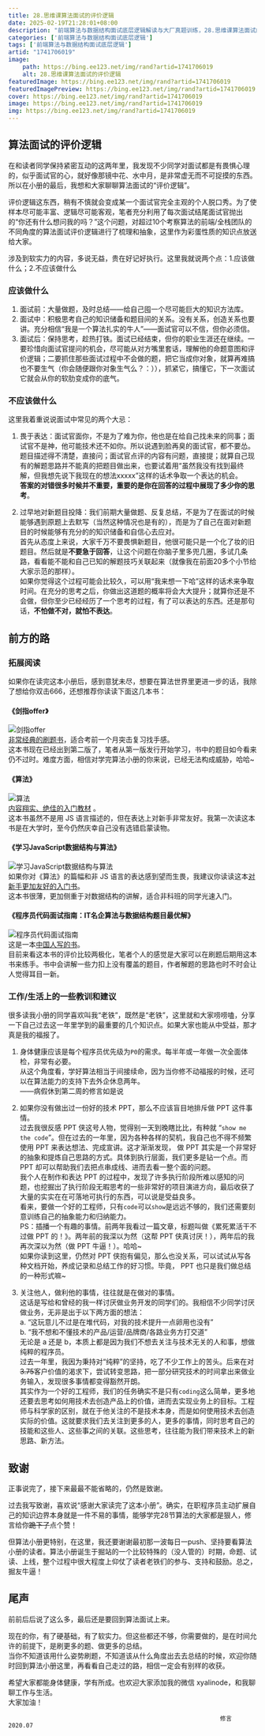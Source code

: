 ```yaml
---
title: 28.思维课算法面试的评价逻辑
date: 2025-02-19T21:28:01+08:00
description: "前端算法与数据结构面试底层逻辑解读与大厂真题训练，28.思维课算法面试的评价逻辑"
categories: ['前端算法与数据结构面试底层逻辑']
tags: ['前端算法与数据结构面试底层逻辑']
artid: "1741706019"
image:
    path: https://bing.ee123.net/img/rand?artid=1741706019
    alt: 28.思维课算法面试的评价逻辑
featuredImage: https://bing.ee123.net/img/rand?artid=1741706019
featuredImagePreview: https://bing.ee123.net/img/rand?artid=1741706019
cover: https://bing.ee123.net/img/rand?artid=1741706019
image: https://bing.ee123.net/img/rand?artid=1741706019
img: https://bing.ee123.net/img/rand?artid=1741706019
---
```


## 算法面试的评价逻辑  
在和读者同学保持紧密互动的这两年里，我发现不少同学对面试都是有畏惧心理的，似乎面试官的心，就好像那镜中花、水中月，是非常虚无而不可捉摸的东西。所以在小册的最后，我想和大家聊聊算法面试的“评价逻辑”。     
  
评价逻辑这东西，稍有不慎就会变成某一个面试官完全主观的个人脱口秀。为了使样本尽可能丰富、逻辑尽可能客观，笔者充分利用了每次面试结尾面试官抛出的“你还有什么想问我的吗？”这个问题，对超过10个考察算法的前端/全栈团队的不同角度的算法面试评价逻辑进行了梳理和抽象，这里作为彩蛋性质的知识点放送给大家。   
  
涉及到软实力的内容，多说无益，贵在好记好执行。这里我就说两个点：1.应该做什么；2.不应该做什么   

### 应该做什么  
1. 面试前：大量做题，及时总结——给自己囤一个尽可能巨大的知识方法库。
2. 面试中：积极思考自己的知识储备和题目间的关系。没有关系，创造关系也要讲。充分相信“我是一个算法扎实的牛人”——面试官可以不信，但你必须信。
3. 面试后：保持思考，趁热打铁。面试已经结束，但你的职业生涯还在继续。一要珍惜向面试官提问的机会，尽可能从对方嘴里套话，理解他的命题意图和评价逻辑；二要抓住那些面试过程中不会做的题，把它当成你对象，就算再难搞也不要生气（你会随便跟你对象生气么？：）），抓紧它，搞懂它，下一次面试它就会从你的软肋变成你的底气。   

### 不应该做什么 
这里我着重说说面试中常见的两个大忌：
1. 畏于表达：面试官面你，不是为了难为你，他也是在给自己找未来的同事；面试官不是神，他可能技术还不如你。所以说遇到脸再臭的面试官，都不要怂。题目描述得不清楚，直接问；面试官点评的内容有问题，直接提；就算自己现有的解题思路并不能真的把题目做出来，也要试着用“虽然我没有找到最终解，但我想先说下我现在的想法xxxxx”这样的话术争取一个表达的机会。  
**答案的对错很多时候并不重要，重要的是你在回答的过程中展现了多少你的思考**。   

2. 过早地对新题目投降：我们前期大量做题、反复总结，不是为了在面试的时候能够遇到原题上去默写（当然这种情况也是有的），而是为了自己在面对新题目的时候能够有充分的的知识储备和自信心去应对。    
首先从态度上来说，大家千万不要畏惧新题目，他很可能只是一个化了妆的旧题目。然后就是**不要急于回答**，让这个问题在你脑子里多兜几圈，多试几条路，看看能不能和自己已知的解题技巧关联起来（就像我在前面20多个小节给大家示范的那样）。        
如果你觉得这个过程可能会比较久，可以用“我来想一下哈”这样的话术来争取时间。在充分的思考之后，你做出这道题的概率将会大大提升；就算你还是不会做，但你至少已经经历了一个思考的过程，有了可以表达的东西。还是那句话，**不怕做不对，就怕不表达**。


## 前方的路
### 拓展阅读     
如果你在读完这本小册后，感到意犹未尽，想要在算法世界里更进一步的话，我除了想给你双击666，还想推荐你读读下面这几本书：  
#### 《剑指offer》
![剑指offer](https://p1-jj.byteimg.com/tos-cn-i-t2oaga2asx/gold-user-assets/2020/7/14/1734d1877df65409~tplv-t2oaga2asx-image.image)  
[非常经典的刷题书](https://book.douban.com/subject/27008702/)，适合考前一个月突击复习找手感。     
这本书现在已经出到第二版了，笔者从第一版发行开始学习，书中的题目如今看来仍不过时。难度方面，相信对学完算法小册的你来说，已经无法构成威胁，哈哈~   

#### 《算法》  
![算法](https://p1-jj.byteimg.com/tos-cn-i-t2oaga2asx/gold-user-assets/2020/7/14/1734d1c832585f5d~tplv-t2oaga2asx-image.image)  
[内容翔实、绝佳的入门教材](https://book.douban.com/subject/10432347/)  。  
这本书虽然不是用 JS 语言描述的，但在表达上对新手非常友好。我第一次读这本书是在大学时，至今仍然庆幸自己没有选错启蒙读物。     
  
#### 《学习JavaScript数据结构与算法》   
![学习JavaScript数据结构与算法](https://p1-jj.byteimg.com/tos-cn-i-t2oaga2asx/gold-user-assets/2020/7/14/1734d2104945194f~tplv-t2oaga2asx-image.image)  
如果你对《算法》的篇幅和非 JS 语言的表达感到望而生畏，我建议你读读这本[对新手更加友好的入门书](https://book.douban.com/subject/33441631/)。  
这本书很薄，更加侧重于对数据结构的讲解，适合非科班的同学光速入门。   
  
#### 《程序员代码面试指南：IT名企算法与数据结构题目最优解》  
![程序员代码面试指南](https://p1-jj.byteimg.com/tos-cn-i-t2oaga2asx/gold-user-assets/2020/7/14/1734d23217bbadc1~tplv-t2oaga2asx-image.image)    
这是一本[中国人写的书](https://book.douban.com/subject/26638586/)。  
目前来看这本书的评价比较两极化，笔者个人的感觉是大家可以在刷题后期用这本书来练手。书中会讲解一些力扣上没有覆盖的题目，作者解题的思路也时不时会让人觉得耳目一新。  



### 工作/生活上的一些教训和建议  
很多读我小册的同学喜欢叫我“老铁”，既然是“老铁”，这里就和大家唠唠嗑，分享一下自己过去这一年里学到的最重要的几个知识点。如果大家也能从中受益，那才真是我的福报了。

1. 身体健康应该是每个程序员优先级为`P0`的需求。每半年或一年做一次全面体检，非常有必要。   
从这个角度看，学好算法相当于间接续命，因为当你修不动福报的时候，还可以在算法能力的支持下去外企休息两年。    
        ——病假休到第二周的修言如是说   

2. 如果你没有做出过一份好的技术 PPT，那么不应该盲目地排斥做 PPT 这件事情。  
过去我很反感 PPT 侠这号人物，觉得别一天到晚瞎比比，有种就 “`show me the code`”。但在过去的一年里，因为各种各样的契机，我自己也不得不频繁使用 PPT 来表达想法、完成宣讲。这才渐渐发现， 做 PPT  其实是一个非常好的抽象和提炼自己思路的方式。具体到执行层面，我们更多是钻一个点。而 PPT 却可以帮助我们去把点串成线、进而去看一整个面的问题。  
我个人在制作和表达 PPT 的过程中，发现了许多执行阶段所难以感知的问题，也挖掘出了执行阶段无暇思考的一些非常好的项目演进方向，最后收获了大量的实实在在可落地可执行的东西，可以说是受益良多。        
看来，要做一个好的工程师，只有`code`可以`show`是远远不够的，我们还需要刻意训练自己的抽象能力和归纳能力。     
PS：插播一个有趣的事情。前两年我看过一篇文章，标题叫做《累死累活干不过做 PPT 的！》。两年前的我深以为然（这帮 PPT 侠真讨厌！），两年后的我再次深以为然（做 PPT 牛逼！）。哈哈~   
如果你读到这里，仍然对 PPT 侠抱有偏见，那么也没关系，可以试试从写各种文档开始，养成记录和总结工作的好习惯。毕竟， PPT 也只是我们做总结的一种形式嘛~    
  




3. 关注他人，做利他的事情，往往就是在做对的事情。   
这话是写给和曾经的我一样讨厌做业务开发的同学们的。我相信不少同学讨厌做业务，无非是出于以下两方面的想法：  
a. “这玩意儿不过是在堆代码，对我的技术提升一点卵用也没有”    
b. “我不想和不懂技术的产品/运营/品牌商/各路业务方打交道”      
无论是 a 还是 b，本质上都是因为我们不想去关注与技术无关的人和事，想做纯粹的程序员。  
过去一年里，我因为秉持对“纯粹”的坚持，吃了不少工作上的苦头。后来在对~~3.75~~客户价值的渴求下，尝试转变思路，把一部分研究技术的时间拿出来做业务输入，发现很多事情都变得豁然开朗。   
其实作为一个好的工程师，我们的任务确实不是只有`coding`这么简单，更多地还要去思考如何用技术去创造产品上的价值，进而去实现业务上的目标。工程师与科学家的区别，就在于他关注的不是技术本身，而是如何使用技术去创造实际的价值。这就要求我们去关注到更多的人，更多的事情，同时思考自己的技能和这些人、这些事之间的关联。这些思考，往往能为我们带来技术上的新思路、新方法。

## 致谢
正事说完了，接下来最最不能省略的，仍然是致谢。   
 
过去我写致谢，喜欢说“感谢大家读完了这本小册”。确实，在职程序员主动扩展自己的知识边界本身就是一件不易的事情，能够学完28节算法的大家都是狠人，修言给你~~跪下了~~点个赞！   
  
但算法小册更特别，在这里，我还要谢谢最初那一波每日一push、坚持要看算法小册的读者。算法小册诞生于掘站的一个比较特殊的（没人管的）时期，命题、试读、上线，整个过程中很大程度上仰仗了读者老铁们的参与、支持和鼓励。总之，掘友牛逼！   



## 尾声 
前前后后说了这么多，最后还是要回到算法面试上来。     

现在的你，有了硬基础，有了软实力。但这些都还不够，你需要做的，是在时间允许的前提下，是刷更多的题、做更多的总结。    
当你不知道该用什么姿势刷题，不知道该从什么角度出去去总结的时候，欢迎你随时回到算法小册这里，再看看自己走过的路，相信一定会有别样的收获。   
  
希望大家都能身体健康，学有所成。也欢迎大家添加我的微信 xyalinode，和我聊聊工作与生活。   
大家加油！
                            
                                                                修言 2020.07

                
 
  

  
